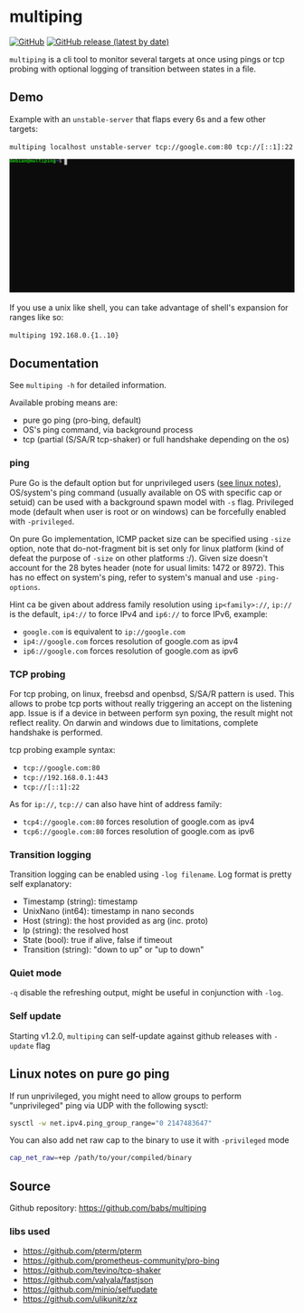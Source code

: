 # multiping

[![GitHub](https://img.shields.io/github/license/babs/multiping)](https://github.com/babs/multiping/blob/master/LICENSE)
[![GitHub release (latest by date)](https://img.shields.io/github/v/release/babs/multiping)](https://github.com/babs/multiping/releases/latest)

`multiping` is a cli tool to monitor several targets at once using pings or tcp probing with optional logging of transition between states in a file.

## Demo

Example with an `unstable-server` that flaps every 6s and a few other targets:

`multiping localhost unstable-server tcp://google.com:80 tcp://[::1]:22`

![Demo01](https://raw.githubusercontent.com/babs/multiping/master/_demo/demo-001.svg)

If you use a unix like shell, you can take advantage of shell's expansion for ranges like so:

`multiping 192.168.0.{1..10}`

## Documentation

See `multiping -h` for detailed information.

Available probing means are:
- pure go ping (pro-bing, default)
- OS's ping command, via background process
- tcp (partial (S/SA/R tcp-shaker) or full handshake depending on the os)

### ping

Pure Go is the default option but for unprivileged users ([see linux notes](#linux-notes-on-pure-go-ping)), OS/system's ping command (usually available on OS with specific cap or setuid) can be used with a background spawn model with `-s` flag. Privileged mode (default when user is root or on windows) can be forcefully enabled with `-privileged`.

On pure Go implementation, ICMP packet size can be specified using `-size` option, note that do-not-fragment bit is set only for linux platform (kind of defeat the purpose of `-size` on other platforms :/). Given size doesn't account for the 28 bytes header (note for usual limits: 1472 or 8972). This has no effect on system's ping, refer to system's manual and use `-ping-options`.

Hint ca be given about address family resolution using `ip<family>://`, `ip://` is the default, `ip4://` to force IPv4 and `ip6://` to force IPv6, example:
 - `google.com` is equivalent to `ip://google.com`
 - `ip4://google.com` forces resolution of google.com as ipv4
 - `ip6://google.com` forces resolution of google.com as ipv6

### TCP probing

For tcp probing, on linux, freebsd and openbsd, S/SA/R pattern is used. This allows to probe tcp ports without really triggering an accept on the listening app. Issue is if a device in between perform syn poxing, the result might not reflect reality.
On darwin and windows due to limitations, complete handshake is performed.

tcp probing example syntax:
- `tcp://google.com:80`
- `tcp://192.168.0.1:443`
- `tcp://[::1]:22`

As for `ip://`, `tcp://` can also have hint of address family:
- `tcp4://google.com:80` forces resolution of google.com as ipv4
- `tcp6://google.com:80` forces resolution of google.com as ipv6

### Transition logging

Transition logging can be enabled using `-log filename`.
Log format is pretty self explanatory:

* Timestamp (string): timestamp
* UnixNano (int64): timestamp in nano seconds
* Host (string): the host provided as arg (inc. proto)
* Ip (string): the resolved host
* State (bool): true if alive, false if timeout
* Transition (string): "down to up" or "up to down"

### Quiet mode

`-q` disable the refreshing output, might be useful in conjunction with `-log`.

### Self update

Starting v1.2.0, `multiping` can self-update against github releases with `-update` flag

## Linux notes on pure go ping

If run unprivileged, you might need to allow groups to perform "unprivileged" ping via UDP with the following sysctl:
```bash
sysctl -w net.ipv4.ping_group_range="0 2147483647"
```

You can also add net raw cap to the binary to use it with `-privileged` mode
```bash
cap_net_raw=+ep /path/to/your/compiled/binary
```

## Source

Github repository: https://github.com/babs/multiping

### libs used

* https://github.com/pterm/pterm
* https://github.com/prometheus-community/pro-bing
* https://github.com/tevino/tcp-shaker
* https://github.com/valyala/fastjson
* https://github.com/minio/selfupdate
* https://github.com/ulikunitz/xz
